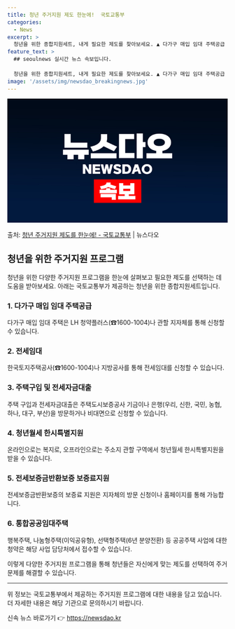 ```yaml
---
title: 청년 주거지원 제도 한눈에!  국토교통부
categories:
  - News
excerpt: >
  청년을 위한 종합지원세트, 내게 필요한 제도를 찾아보세요. ▲ 다가구 매입 임대 주택공급   LH 청약플러스…
feature_text: >
  ## seoulnews 실시간 뉴스 속보입니다.

  청년을 위한 종합지원세트, 내게 필요한 제도를 찾아보세요. ▲ 다가구 매입 임대 주택공급   LH 청약플러스…
image: '/assets/img/newsdao_breakingnews.jpg'
---
```


![뉴스다오 속보](/assets/img/newsdao_breakingnews.jpg)

<p>출처: <a href="https://newsdao.kr/3782" rel="dofollow">청년 주거지원 제도를 한눈에! - 국토교통부</a> | 뉴스다오</p>

<h2 data-ke-size="size26">청년을 위한 주거지원 프로그램</h2>
<p data-ke-size="size16">청년을 위한 다양한 주거지원 프로그램을 한눈에 살펴보고 필요한 제도를 선택하는 데 도움을 받아보세요. 아래는 국토교통부가 제공하는 청년을 위한 종합지원세트입니다. </p>

<h3><b>1. 다가구 매입 임대 주택공급</b></h3>
<p data-ke-size="size16">다가구 매입 임대 주택은 LH 청약플러스(☎1600-1004)나 관할 지자체를 통해 신청할 수 있습니다.</p>

<h3><b>2. 전세임대</b></h3>
<p data-ke-size="size16">한국토지주택공사(☎1600-1004)나 지방공사를 통해 전세임대를 신청할 수 있습니다.</p>

<h3><b>3. 주택구입 및 전세자금대출</b></h3>
<p data-ke-size="size16">주택 구입과 전세자금대출은 주택도시보증공사 기금이나 은행(우리, 신한, 국민, 농협, 하나, 대구, 부산)을 방문하거나 비대면으로 신청할 수 있습니다.</p>

<h3><b>4. 청년월세 한시특별지원</b></h3>
<p data-ke-size="size16">온라인으로는 복지로, 오프라인으로는 주소지 관할 구역에서 청년월세 한시특별지원을 받을 수 있습니다.</p>

<h3><b>5. 전세보증금반환보증 보증료지원</b></h3>
<p data-ke-size="size16">전세보증금반환보증의 보증료 지원은 지자체의 방문 신청이나 홈페이지를 통해 가능합니다.</p>

<h3><b>6. 통합공공임대주택</b></h3>
<p data-ke-size="size16">행복주택, 나눔형주택(이익공유형), 선택형주택(6년 분양전환) 등 공공주택 사업에 대한 청약은 해당 사업 담당처에서 접수할 수 있습니다.</p>

<p data-ke-size="size16">이렇게 다양한 주거지원 프로그램을 통해 청년들은 자신에게 맞는 제도를 선택하여 주거 문제를 해결할 수 있습니다.</p>

<hr data-ke-size="size16">
<p data-ke-size="size16">위 정보는 국토교통부에서 제공하는 주거지원 프로그램에 대한 내용을 담고 있습니다. 더 자세한 내용은 해당 기관으로 문의하시기 바랍니다.</p> 

신속 뉴스 바로가기 👉 <a href="https://newsdao.kr" rel="dofollow">https://newsdao.kr</a>


